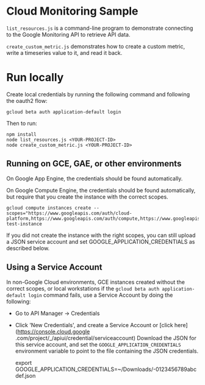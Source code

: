 # Cloud Monitoring Sample

`list_resources.js` is a command-line program to demonstrate connecting to the Google
Monitoring API to retrieve API data.

`create_custom_metric.js` demonstrates how to create a custom metric, write a timeseries value to it,
and read it back.


# Run locally

Create local credentials by running the following command and following the oauth2 flow:

    gcloud beta auth application-default login

Then to run: 

    npm install
    node list_resources.js <YOUR-PROJECT-ID>
    node create_custom_metric.js <YOUR-PROJECT-ID>


## Running on GCE, GAE, or other environments

On Google App Engine, the credentials should be found automatically.

On Google Compute Engine, the credentials should be found automatically, but require that
you create the instance with the correct scopes. 

    gcloud compute instances create --scopes="https://www.googleapis.com/auth/cloud-platform,https://www.googleapis.com/auth/compute,https://www.googleapis.com/auth/compute.readonly" test-instance

If you did not create the instance with the right scopes, you can still upload a JSON service 
account and set GOOGLE_APPLICATION_CREDENTIALS as described below.


## Using a Service Account

In non-Google Cloud environments, GCE instances created without the correct scopes, or local
workstations if the `gcloud beta auth application-default login` command fails, use a Service 
Account by doing the following:

* Go to API Manager -> Credentials
* Click 'New Credentials', and create a Service Account or [click  here](https://console.cloud.google
.com/project/_/apiui/credential/serviceaccount)
 Download the JSON for this service account, and set the `GOOGLE_APPLICATION_CREDENTIALS`
 environment variable to point to the file containing the JSON credentials.


    export GOOGLE_APPLICATION_CREDENTIALS=~/Downloads/<project-id>-0123456789abcdef.json



